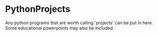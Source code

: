 # PythonProjects
Any python programs that are worth calling 'projects' can be put in here. Some educational powerpoints may also be included.
